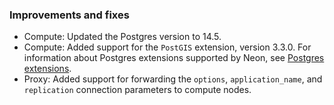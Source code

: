 ### Improvements and fixes

- Compute: Updated the Postgres version to 14.5.
- Compute: Added support for the `PostGIS` extension, version 3.3.0. For information about Postgres extensions supported by Neon, see [Postgres extensions](/docs/extensions/pg-extensions).
- Proxy: Added support for forwarding the `options`, `application_name`, and `replication` connection parameters to compute nodes.
